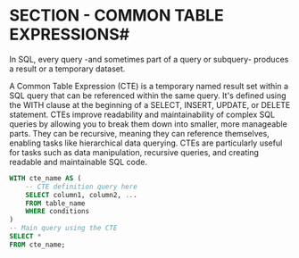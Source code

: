 # SECTION - COMMON TABLE EXPRESSIONS#

In SQL, every query -and sometimes part of a query or subquery- produces a result or a temporary dataset.

A Common Table Expression (CTE) is a temporary named result set within a SQL query that can be referenced within the same query. It's defined using the WITH clause at the beginning of a SELECT, INSERT, UPDATE, or DELETE statement. CTEs improve readability and maintainability of complex SQL queries by allowing you to break them down into smaller, more manageable parts. They can be recursive, meaning they can reference themselves, enabling tasks like hierarchical data querying. CTEs are particularly useful for tasks such as data manipulation, recursive queries, and creating readable and maintainable SQL code.

```sql
WITH cte_name AS (
    -- CTE definition query here
    SELECT column1, column2, ...
    FROM table_name
    WHERE conditions
)
-- Main query using the CTE
SELECT *
FROM cte_name;
```
